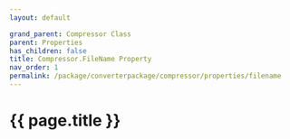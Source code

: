 ```yaml
---
layout: default

grand_parent: Compressor Class
parent: Properties
has_children: false
title: Compressor.FileName Property
nav_order: 1
permalink: /package/converterpackage/compressor/properties/filename
---
```

# {{ page.title }}